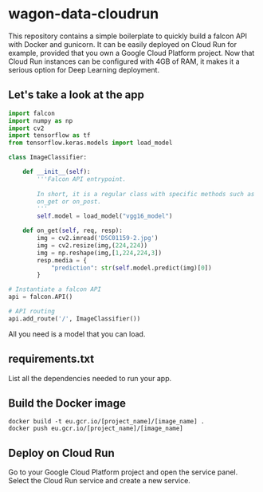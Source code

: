 # wagon-data-cloudrun

This repository contains a simple boilerplate to quickly build a
falcon API with Docker and gunicorn. It can be easily deployed on
Cloud Run for example, provided that you own a Google Cloud Platform
project. Now that Cloud Run instances can be configured with 4GB of RAM,
it makes it a serious option for Deep Learning deployment.

## Let's take a look at the app

```python
import falcon
import numpy as np
import cv2
import tensorflow as tf
from tensorflow.keras.models import load_model

class ImageClassifier:

    def __init__(self):
        '''Falcon API entrypoint.
        
        In short, it is a regular class with specific methods such as
        on_get or on_post.
        '''
        self.model = load_model("vgg16_model")

    def on_get(self, req, resp):
        img = cv2.imread('DSC01159-2.jpg')
        img = cv2.resize(img,(224,224))
        img = np.reshape(img,[1,224,224,3])
        resp.media = {
            "prediction": str(self.model.predict(img)[0])
        }

# Instantiate a falcon API
api = falcon.API()

# API routing
api.add_route('/', ImageClassifier())
```

All you need is a model that you can load.

## requirements.txt

List all the dependencies needed to run your app.

## Build the Docker image

```
docker build -t eu.gcr.io/[project_name]/[image_name] .
docker push eu.gcr.io/[project_name]/[image_name]
```

## Deploy on Cloud Run

Go to your Google Cloud Platform project and open the service panel.
Select the Cloud Run service and create a new service.

